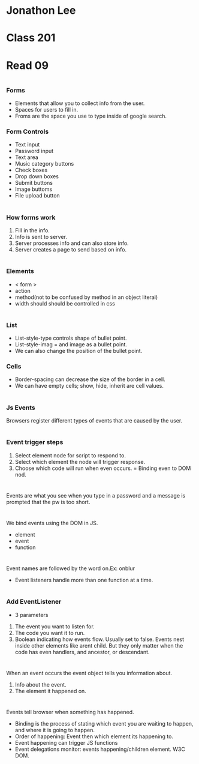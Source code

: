 # Jonathon Lee
# Class 201 
# Read 09
#
### Forms
- Elements that allow you to collect info from the user.
- Spaces for users to fill in.
- Froms are the space you use to type inside of google search.

### Form Controls
- Text input
- Password input
- Text area
- Music category buttons
- Check boxes
- Drop down boxes
- Submit buttons
- Image buttoms
- File upload button
#
### How forms work
1. Fill in the info.
1. Info is sent to server.
1. Server processes info and can also store info.
1. Server creates a page to send based on info.
#
### Elements
- < form >
- action
- method(not to be confused by method in an object literal)
- width should should be controlled in css
#
### List
- List-style-type controls shape of bullet point.
- List-style-imag = and image as a bullet point.
- We can also change the position of the bullet point.

### Cells
- Border-spacing can decrease the size of the border in a cell.
- We can have empty cells; show, hide, inherit are cell values.
#
### Js Events
Browsers register different types of events that are caused by the user.
#
### Event trigger steps
1. Select element node for script to respond to.
1. Select which element the node will trigger response.
1. Choose which code will run when even occurs. = Binding even to DOM nod.
#
Events are what you see when you type in a password and a message is prompted that the pw is too short. 
#
We bind events using the DOM in JS.
- element
- event
- function
# 
Event names are followed by the word on.Ex: onblur
- Event listeners handle more than one function at a time.
#
### Add EventListener
- 3 parameters 
1. The event you want to listen for.
1. The code you want it to run.
1. Boolean indicating how events flow. Usually set to false.
Events nest inside other elements like arent child. But they only matter when the code has even handlers, and ancestor, or descendant.
#
When an event occurs the event object tells you information about.
1. Info about the event.
1. The element it happened on.
#
Events tell browser when something has happened. 
- Binding is the process of stating which event you are waiting to happen, and where it is going to happen.
- Order of happening: Event then which element its happening to.
- Event happening can trigger JS functions
- Event delegations monitor: events happening/children element. W3C DOM.
